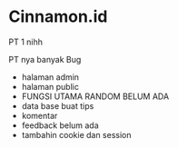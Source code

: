 # Cinnamon.id
PT 1 nihh

PT nya banyak Bug
- halaman admin
- halaman public
- FUNGSI UTAMA RANDOM BELUM ADA
- data base buat tips
- komentar
- feedback belum ada
- tambahin cookie dan session
